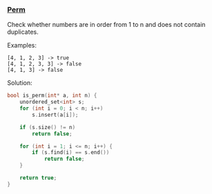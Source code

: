 ### <ins>Perm</ins>

Check whether numbers are in order from 1 to n and does not contain duplicates.   

Examples:  
```
[4, 1, 2, 3] -> true
[4, 1, 2, 3, 3] -> false
[4, 1, 3] -> false
```

Solution:
```c++
bool is_perm(int* a, int n) {
    unordered_set<int> s;
    for (int i = 0; i < n; i++)
        s.insert(a[i]);

    if (s.size() != n) 
        return false;

    for (int i = 1; i <= n; i++) {
        if (s.find(i) == s.end())
            return false;
    }

    return true;
}
```
